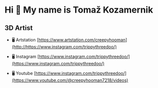 Hi 👋 My name is Tomaž Kozamernik
=================================

3D Artist
---------

*   🖥️  Artstation [https://www.artstation.com/creepyhooman](http://https://www.instagram.com/trippythreedoo/)

*   🖥️  Instagram [https://www.instagram.com/trippythreedoo/](https://www.instagram.com/trippythreedoo/)

*   🖥️  Youtube [https://www.instagram.com/trippythreedoo/](https://www.youtube.com/@creepyhooman7218/videos)

